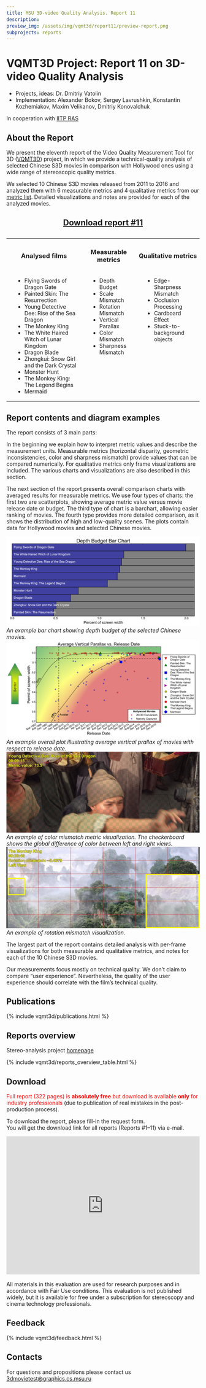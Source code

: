 ```yaml
---
title: MSU 3D-video Quality Analysis. Report 11
description:
preview_img: /assets/img/vqmt3d/report11/preview-report.png
subprojects: reports
---
```


# VQMT3D Project: Report 11 on 3D-video Quality Analysis

* Projects, ideas: Dr. Dmitriy Vatolin
* Implementation: Alexander Bokov, Sergey Lavrushkin, Konstantin Kozhemiakov, Maxim Velikanov, Dmitriy Konovalchuk

In cooperation with [IITP RAS](http://www.iitp.ru/en/about)

## About the Report

We present the eleventh report of the Video Quality Measurement Tool for 3D ([VQMT3D](/stereo_quality/)) project, in which we provide a technical-quality analysis of selected Chinese S3D movies in comparison with Hollywood ones using a wide range of stereoscopic quality metrics.

We selected 10 Chinese S3D movies released from 2011 to 2016 and analyzed them with 6 measurable metrics and 4 qualitative metrics from our [metric list](/stereo_quality/#list-of-metrics). Detailed visualizations and notes are provided for each of the analyzed movies.

<style>
    .download-link {
        margin-top: 2em;
        margin-bottom: 2em;
        text-align: center;
    }
</style>

<div class="download-link">
    <h2><a href="#download">Download report #11</a></h2>
</div>

<table class="center">
    <tbody>
        <tr class="odd" style="text-align: center;">
            <td><h3 id="analysed-films">Analysed films</h3></td>
            <td><h3 id="examined-problems">Measurable metrics</h3></td>
            <td><h3 id="examined-problems">Qualitative metrics</h3></td>
        </tr>
        <tr class="even" style="vertical-align: top;">
        <td><ul style="padding-left:40px;">
            <li>Flying Swords of Dragon Gate</li>
            <li>Painted Skin: The Resurrection</li>
            <li>Young Detective Dee: Rise of the Sea Dragon</li>
            <li>The Monkey King</li>
            <li>The White Haired Witch of Lunar Kingdom</li>
            <li>Dragon Blade</li>
            <li>Zhongkui: Snow Girl and the Dark Crystal</li>
            <li>Monster Hunt</li>
            <li>The Monkey King: The Legend Begins</li>
            <li>Mermaid</li>
        </ul></td>
        <td><ul style="padding-left:40px;">
            <li>Depth Budget</li>
            <li>Scale Mismatch</li>
            <li>Rotation Mismatch</li>
            <li>Vertical Parallax</li>
            <li>Color Mismatch</li>
            <li>Sharpness Mismatch</li>
        </ul></td>
        <td><ul style="padding-left:40px;">
            <li>Edge-Sharpness Mismatch</li>
            <li>Occlusion Processing</li>
            <li>Cardboard Effect</li>
            <li>Stuck-to-background objects</li>
        </ul></td>
        </tr>
    </tbody>
</table>

## Report contents and diagram examples

The report consists of 3 main parts:

In the beginning we explain how to interpret metric values and describe the measurement units. Measurable metrics (horizontal disparity, geometric inconsistencies, color and sharpness mismatch) provide values that can be compared numerically. For qualitative metrics only frame visualizations are included. The various charts and visualizations are also described in this section.

The next section of the report presents overall comparison charts with averaged results for measurable metrics. We use four types of charts: the first two are scatterplots, showing average metric value versus movie release date or budget. The third type of chart is a barchart, allowing easier ranking of movies. The fourth type provides more detailed comparison, as it shows the distribution of high and low-quality scenes. The plots contain data for Hollywood movies and selected Chinese movies.

<div class="center">
    <div>
        <img src="/assets/img/vqmt3d/report11/depth_overall.png"><br>
        <i>An example bar chart showing depth budget of the selected Chinese movies.</i>
    </div>
</div>
<div class="center">
    <div>
        <img src="/assets/img/vqmt3d/report11/parallax_overall.png"><br>
        <i>An example overall plot illustrating average vertical prallax of movies with respect to release date.</i>
    </div>
</div>

<div class="center">
    <div>
        <img src="/assets/img/vqmt3d/report11/color_mismatch.jpg"><br>
        <i>An example of color mismatch metric visualization. The checkerboard shows the global difference of color between left and right views.</i>
    </div>
</div>

<div class="center">
    <div>
        <img src="/assets/img/vqmt3d/report11/rotation_mismatch.gif"><br>
        <i>An example of rotation mismatch visualization.</i>
    </div>
</div>

The largest part of the report contains detailed analysis with per-frame visualizations for both measurable and qualitative metrics, and notes for each of the 10 Chinese S3D movies.

Our measurements focus mostly on technical quality. We don’t claim to compare “user experience”. Nevertheless, the quality of the user experience should correlate with the film’s technical quality.

## Publications

{% include vqmt3d/publications.html %}

## Reports overview

Stereo-analysis project [homepage](/stereo_quality/)

{% include vqmt3d/reports_overview_table.html %}

<span id="download"></span>

## Download

<span style="color: red">Full report (322 pages) is **absolutely free**
but download is available **only** for industry professionals</span>
(due to publication of real mistakes in the post-production process).

To download the report, please fill-in the request form.  
You will get the download link for all reports (Reports \#1–11) via
e-mail.

<iframe src="https://download.compression.ru/mailer/form.php?ReportName=Report%2011" width="100%" height="360px" frameborder="0" marginheight="0" marginwidth="0">Loading...</iframe>

All materials in this evaluation are used for research purposes and in
accordance with Fair Use conditions. This evaluation is not published
widely, but it is available for free under a subscription for
stereoscopy and cinema technology professionals.

## Feedback

<link href="/assets/css/contacts.css" rel="stylesheet" type="text/css">
{% include vqmt3d/feedback.html %}

## Contacts

For questions and propositions please contact us <3dmovietest@graphics.cs.msu.ru>
